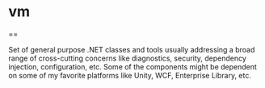 # vm
==

Set of general purpose .NET classes and tools usually addressing a broad range of cross-cutting concerns like diagnostics, security, dependency injection, configuration, etc. Some of the components might be dependent on some of my favorite platforms like Unity, WCF, Enterprise Library, etc.
